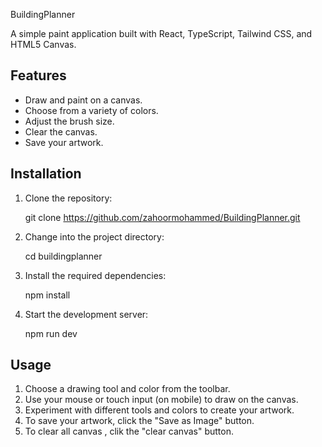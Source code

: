 BuildingPlanner



A simple paint application built with React, TypeScript, Tailwind CSS, and HTML5 Canvas.



## Features

- Draw and paint on a canvas.
- Choose from a variety of colors.
- Adjust the brush size.
- Clear the canvas.
- Save your artwork.

## Installation

1. Clone the repository:

   git clone https://github.com/zahoormohammed/BuildingPlanner.git
   
2. Change into the project directory:
  
   cd buildingplanner
    
    
3. Install the required dependencies:
  
   npm install
    

4. Start the development server:
   
    npm run dev
    

## Usage

1. Choose a drawing tool and color from the toolbar.
2. Use your mouse or touch input (on mobile) to draw on the canvas.
3. Experiment with different tools and colors to create your artwork.
4. To save your artwork, click the "Save as Image" button.
6. To clear all canvas , clik the "clear canvas" button.










